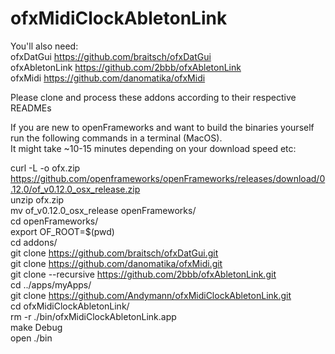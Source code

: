 # ofxMidiClockAbletonLink

You'll also need:<br>
ofxDatGui       https://github.com/braitsch/ofxDatGui<br>
ofxAbletonLink  https://github.com/2bbb/ofxAbletonLink<br>
ofxMidi         https://github.com/danomatika/ofxMidi<br>

Please clone and process these addons according to their respective READMEs  
  


  
If you are new to openFrameworks and want to build the binaries yourself run the following commands in a terminal (MacOS).  
It might take ~10-15 minutes depending on your download speed etc:

curl -L -o ofx.zip https://github.com/openframeworks/openFrameworks/releases/download/0.12.0/of_v0.12.0_osx_release.zip   
unzip ofx.zip  
mv of_v0.12.0_osx_release openFrameworks/   
cd openFrameworks/   
export OF_ROOT=$(pwd)   
cd addons/   
git clone https://github.com/braitsch/ofxDatGui.git   
git clone https://github.com/danomatika/ofxMidi.git   
git clone --recursive https://github.com/2bbb/ofxAbletonLink.git   
cd ../apps/myApps/   
git clone https://github.com/Andymann/ofxMidiClockAbletonLink.git   
cd ofxMidiClockAbletonLink/   
rm -r ./bin/ofxMidiClockAbletonLink.app   
make Debug  
open ./bin    
